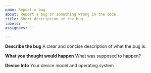 ```yaml
---
name: Report a bug
about: Report a bug or something wrong in the code.
title: Short description of the bug
labels: ''
assignees: ''

---
```


**Describe the bug**
A clear and concise description of what the bug is.

**What you thought would happen**
What was supposed to happen?

**Device Info**
Your device model and operating system
